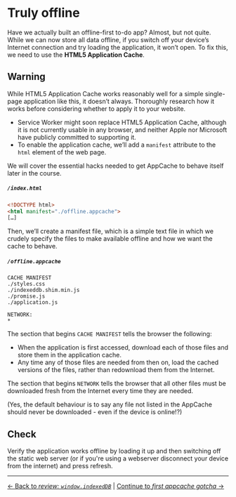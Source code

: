 # Truly offline

Have we actually built an offline-first to-do app?  Almost, but not quite.  While we can now store all data offline, if you switch off your device’s Internet connection and try loading the application, it won’t open.  To fix this, we need to use the **HTML5 Application Cache**.

## Warning

While HTML5 Application Cache works reasonably well for a simple single-page application like this, it doesn’t always. Thoroughly research how it works before considering whether to apply it to your website.

- Service Worker might soon replace HTML5 Application Cache, although it is not currently usable in any browser, and neither Apple nor Microsoft have publicly committed to supporting it.
- To enable the application cache, we’ll add a `manifest` attribute to the `html` element of the web page.

We will cover the essential hacks needed to get AppCache to behave itself later in the course.

##### `/index.html`

```html
<!DOCTYPE html>
<html manifest="./offline.appcache">
[…]
```

Then, we’ll create a manifest file, which is a simple text file in which we crudely specify the files to make available offline and how we want the cache to behave.

##### `/offline.appcache`

```
CACHE MANIFEST
./styles.css
./indexeddb.shim.min.js
./promise.js
./application.js

NETWORK:
*
```

The section that begins `CACHE MANIFEST` tells the browser the following:

- When the application is first accessed, download each of those files and store them in the application cache.
- Any time any of those files are needed from then on, load the cached versions of the files, rather than redownload them from the Internet.

The section that begins `NETWORK` tells the browser that all other files must be downloaded fresh from the Internet every time they are needed.

(Yes, the default behaviour is to say any file not listed in the AppCache should never be downloaded - even if the device is online!?)

## Check

Verify the application works offline by loading it up and then switching off the static web server (or if you're using a webserver disconnect your device from the internet) and press refresh.

---

[← Back to *review: `window.indexedDB`*](../11-review-requests-transactions) | [Continue to *first appcache gotcha* →](../12-appcache-gotcha-1)
